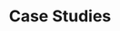 ---
title: Case Studies
layout: page
sections:
- template: content
  content: |
    We’ve worked with a wide range of clients both within the public and private sectors.
    Find out more about what we’ve done below.
- template: listing
  source: projects
  columns: 3
---